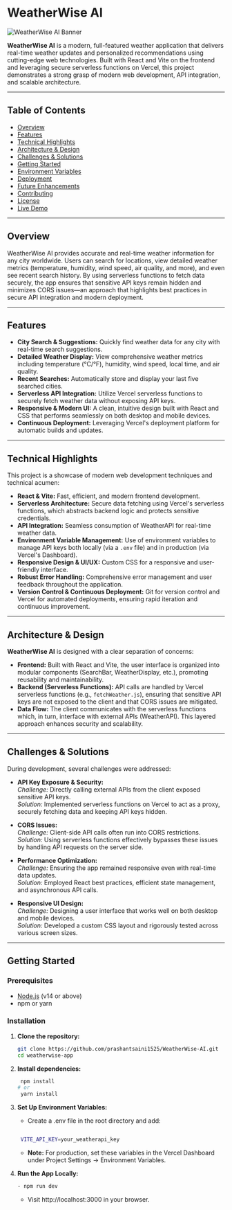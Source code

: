 # WeatherWise AI

![WeatherWise AI Banner](https://via.placeholder.com/1200x300?text=WeatherWise+AI)

**WeatherWise AI** is a modern, full-featured weather application that delivers real-time weather updates and personalized recommendations using cutting-edge web technologies. Built with React and Vite on the frontend and leveraging secure serverless functions on Vercel, this project demonstrates a strong grasp of modern web development, API integration, and scalable architecture.

---

## Table of Contents

- [Overview](#overview)
- [Features](#features)
- [Technical Highlights](#technical-highlights)
- [Architecture & Design](#architecture--design)
- [Challenges & Solutions](#challenges--solutions)
- [Getting Started](#getting-started)
- [Environment Variables](#environment-variables)
- [Deployment](#deployment)
- [Future Enhancements](#future-enhancements)
- [Contributing](#contributing)
- [License](#license)
- [Live Demo](#live-demo)

---

## Overview

WeatherWise AI provides accurate and real-time weather information for any city worldwide. Users can search for locations, view detailed weather metrics (temperature, humidity, wind speed, air quality, and more), and even see recent search history. By using serverless functions to fetch data securely, the app ensures that sensitive API keys remain hidden and minimizes CORS issues—an approach that highlights best practices in secure API integration and modern deployment.

---

## Features

- **City Search & Suggestions:** Quickly find weather data for any city with real-time search suggestions.
- **Detailed Weather Display:** View comprehensive weather metrics including temperature (°C/°F), humidity, wind speed, local time, and air quality.
- **Recent Searches:** Automatically store and display your last five searched cities.
- **Serverless API Integration:** Utilize Vercel serverless functions to securely fetch weather data without exposing API keys.
- **Responsive & Modern UI:** A clean, intuitive design built with React and CSS that performs seamlessly on both desktop and mobile devices.
- **Continuous Deployment:** Leveraging Vercel's deployment platform for automatic builds and updates.

---

## Technical Highlights

This project is a showcase of modern web development techniques and technical acumen:

- **React & Vite:** Fast, efficient, and modern frontend development.
- **Serverless Architecture:** Secure data fetching using Vercel's serverless functions, which abstracts backend logic and protects sensitive credentials.
- **API Integration:** Seamless consumption of WeatherAPI for real-time weather data.
- **Environment Variable Management:** Use of environment variables to manage API keys both locally (via a `.env` file) and in production (via Vercel's Dashboard).
- **Responsive Design & UI/UX:** Custom CSS for a responsive and user-friendly interface.
- **Robust Error Handling:** Comprehensive error management and user feedback throughout the application.
- **Version Control & Continuous Deployment:** Git for version control and Vercel for automated deployments, ensuring rapid iteration and continuous improvement.

---

## Architecture & Design

**WeatherWise AI** is designed with a clear separation of concerns:

- **Frontend:** Built with React and Vite, the user interface is organized into modular components (SearchBar, WeatherDisplay, etc.), promoting reusability and maintainability.
- **Backend (Serverless Functions):** API calls are handled by Vercel serverless functions (e.g., `fetchWeather.js`), ensuring that sensitive API keys are not exposed to the client and that CORS issues are mitigated.
- **Data Flow:** The client communicates with the serverless functions which, in turn, interface with external APIs (WeatherAPI). This layered approach enhances security and scalability.

---

## Challenges & Solutions

During development, several challenges were addressed:

- **API Key Exposure & Security:**  
  _Challenge:_ Directly calling external APIs from the client exposed sensitive API keys.  
  _Solution:_ Implemented serverless functions on Vercel to act as a proxy, securely fetching data and keeping API keys hidden.

- **CORS Issues:**  
  _Challenge:_ Client-side API calls often run into CORS restrictions.  
  _Solution:_ Using serverless functions effectively bypasses these issues by handling API requests on the server side.

- **Performance Optimization:**  
  _Challenge:_ Ensuring the app remained responsive even with real-time data updates.  
  _Solution:_ Employed React best practices, efficient state management, and asynchronous API calls.

- **Responsive UI Design:**  
  _Challenge:_ Designing a user interface that works well on both desktop and mobile devices.  
  _Solution:_ Developed a custom CSS layout and rigorously tested across various screen sizes.

---

## Getting Started

### Prerequisites

- [Node.js](https://nodejs.org/) (v14 or above)
- npm or yarn

### Installation

1. **Clone the repository:**

   ```bash
   git clone https://github.com/prashantsaini1525/WeatherWise-AI.git
   cd weatherwise-app

   ```

2. **Install dependencies:**

   ```bash
    npm install
   # or
    yarn install

   ```

3. **Set Up Environment Variables:**

   - Create a .env file in the root directory and add:

   ```bash

    VITE_API_KEY=your_weatherapi_key

   ```

   - **Note:** For production, set these variables in the Vercel Dashboard under Project Settings → Environment Variables.

4. **Run the App Locally:**
   ```bash
   - npm run dev
   ```
   - Visit http://localhost:3000 in your browser.
